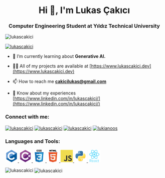 <h1 align="center">Hi 👋, I'm Lukas Çakıcı</h1>
<h3 align="center">Computer Engineering Student at Yıldız Technical University</h3>

<p align="left"> <img src="https://komarev.com/ghpvc/?username=lukascakici&label=Profile%20views&color=0e75b6&style=flat" alt="lukascakici" /> </p>

<p align="left"> <a href="https://github.com/ryo-ma/github-profile-trophy"><img src="https://github-profile-trophy.vercel.app/?username=lukascakici" alt="lukascakici" /></a> </p>

- 🌱 I’m currently learning about **Generative AI.**

- 👨‍💻 All of my projects are available at [https://www.lukascakici.dev](https://www.lukascakici.dev)

- 📫 How to reach me **cakicilukas@gmail.com**

- 📄 Know about my experiences [https://www.linkedin.com/in/lukascakici/](https://www.linkedin.com/in/lukascakici/)

<h3 align="left">Connect with me:</h3>
<p align="left">
<a href="https://twitter.com/lukascakici" target="blank"><img align="center" src="https://raw.githubusercontent.com/rahuldkjain/github-profile-readme-generator/master/src/images/icons/Social/twitter.svg" alt="lukascakici" height="30" width="40" /></a>
<a href="https://linkedin.com/in/lukascakici" target="blank"><img align="center" src="https://raw.githubusercontent.com/rahuldkjain/github-profile-readme-generator/master/src/images/icons/Social/linked-in-alt.svg" alt="lukascakici" height="30" width="40" /></a>
<a href="https://instagram.com/lukascakici" target="blank"><img align="center" src="https://raw.githubusercontent.com/rahuldkjain/github-profile-readme-generator/master/src/images/icons/Social/instagram.svg" alt="lukascakici" height="30" width="40" /></a>
<a href="https://discord.gg/lukianoos" target="blank"><img align="center" src="https://raw.githubusercontent.com/rahuldkjain/github-profile-readme-generator/master/src/images/icons/Social/discord.svg" alt="lukianoos" height="30" width="40" /></a>
</p>

<h3 align="left">Languages and Tools:</h3>
<p align="left"> <a href="https://www.cprogramming.com/" target="_blank" rel="noreferrer"> <img src="https://raw.githubusercontent.com/devicons/devicon/master/icons/c/c-original.svg" alt="c" width="40" height="40"/> </a> <a href="https://www.w3schools.com/cs/" target="_blank" rel="noreferrer"> <img src="https://raw.githubusercontent.com/devicons/devicon/master/icons/csharp/csharp-original.svg" alt="csharp" width="40" height="40"/> </a> <a href="https://www.w3schools.com/css/" target="_blank" rel="noreferrer"> <img src="https://raw.githubusercontent.com/devicons/devicon/master/icons/css3/css3-original-wordmark.svg" alt="css3" width="40" height="40"/> </a> <a href="https://www.w3.org/html/" target="_blank" rel="noreferrer"> <img src="https://raw.githubusercontent.com/devicons/devicon/master/icons/html5/html5-original-wordmark.svg" alt="html5" width="40" height="40"/> </a> <a href="https://developer.mozilla.org/en-US/docs/Web/JavaScript" target="_blank" rel="noreferrer"> <img src="https://raw.githubusercontent.com/devicons/devicon/master/icons/javascript/javascript-original.svg" alt="javascript" width="40" height="40"/> </a> <a href="https://www.python.org" target="_blank" rel="noreferrer"> <img src="https://raw.githubusercontent.com/devicons/devicon/master/icons/python/python-original.svg" alt="python" width="40" height="40"/> </a> <a href="https://reactjs.org/" target="_blank" rel="noreferrer"> <img src="https://raw.githubusercontent.com/devicons/devicon/master/icons/react/react-original-wordmark.svg" alt="react" width="40" height="40"/> </a> </p>

<p><img align="left" src="https://github-readme-stats.vercel.app/api/top-langs?username=lukascakici&show_icons=true&locale=en&layout=compact" alt="lukascakici" /></p>

<p>&nbsp;<img align="center" src="https://github-readme-stats.vercel.app/api?username=lukascakici&show_icons=true&locale=en" alt="lukascakici" /></p>

